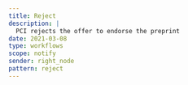 ```yaml
---
title: Reject
description: |
  PCI rejects the offer to endorse the preprint
date: 2021-03-08
type: workflows
scope: notify
sender: right_node
pattern: reject
---
```


